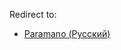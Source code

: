 Redirect to:

*   [Paramano (Русский)](/index.php/Paramano_(%D0%A0%D1%83%D1%81%D1%81%D0%BA%D0%B8%D0%B9) "Paramano (Русский)")
